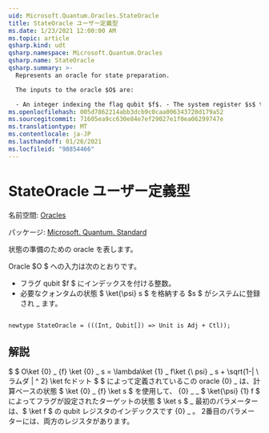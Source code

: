 ```yaml
---
uid: Microsoft.Quantum.Oracles.StateOracle
title: StateOracle ユーザー定義型
ms.date: 1/23/2021 12:00:00 AM
ms.topic: article
qsharp.kind: udt
qsharp.namespace: Microsoft.Quantum.Oracles
qsharp.name: StateOracle
qsharp.summary: >-
  Represents an oracle for state preparation.

  The inputs to the oracle $O$ are:

  - An integer indexing the flag qubit $f$. - The system register $s$ that will store the desired quantum state $\ket{\psi}\_s$.
ms.openlocfilehash: 005d7862214abb3dcb9c0caa006343720d179a52
ms.sourcegitcommit: 71605ea9cc630e84e7ef29027e1f0ea06299747e
ms.translationtype: MT
ms.contentlocale: ja-JP
ms.lasthandoff: 01/26/2021
ms.locfileid: "98854466"
---
```

# <a name="stateoracle-user-defined-type"></a>StateOracle ユーザー定義型

名前空間: [Oracles](xref:Microsoft.Quantum.Oracles)

パッケージ: [Microsoft. Quantum. Standard](https://nuget.org/packages/Microsoft.Quantum.Standard)


状態の準備のための oracle を表します。

Oracle $O $ への入力は次のとおりです。

- フラグ qubit $f $ にインデックスを付ける整数。
- 必要なクォンタムの状態 $ \ket{\psi} s $ を格納する $s $ がシステムに登録され \_ ます。

```qsharp

newtype StateOracle = (((Int, Qubit[]) => Unit is Adj + Ctl));
```



## <a name="remarks"></a>解説

$ $ O\ket {0} \_ {f} \ket {0} \_ s = \lambda\ket {1} \_ f\ket {\ psi} \_ s + \sqrt{1-| \ ラムダ | ^ 2} \ket fcドット $ $ によって定義されているこの oracle {0} \_ は、計算ベースの状態 $ \ket {0} \_ {f} \ket s $ を使用して、 {0} \_ \_ $ \ket{\psi} {1} f $ によってフラグが設定されたターゲットの状態 $ \ket s $ \_
最初のパラメーターは、$ \ket f $ の qubit レジスタのインデックスです {0} \_ 。 2番目のパラメーターには、両方のレジスタがあります。